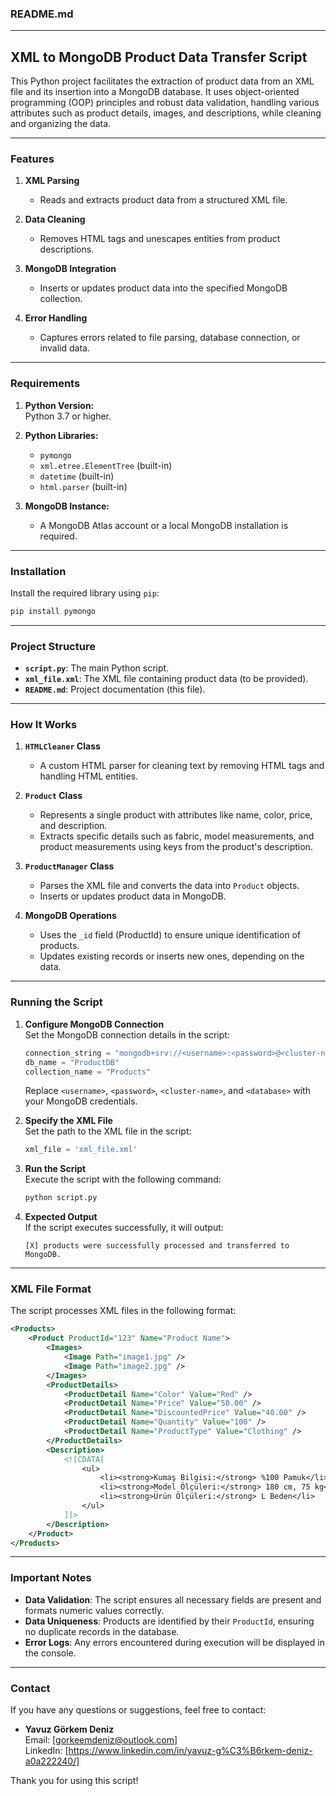 ### README.md

---

## **XML to MongoDB Product Data Transfer Script**

This Python project facilitates the extraction of product data from an XML file and its insertion into a MongoDB database. It uses object-oriented programming (OOP) principles and robust data validation, handling various attributes such as product details, images, and descriptions, while cleaning and organizing the data.

---

### **Features**

1. **XML Parsing**  
   - Reads and extracts product data from a structured XML file.

2. **Data Cleaning**  
   - Removes HTML tags and unescapes entities from product descriptions.

3. **MongoDB Integration**  
   - Inserts or updates product data into the specified MongoDB collection.

4. **Error Handling**  
   - Captures errors related to file parsing, database connection, or invalid data.

---

### **Requirements**

1. **Python Version:**  
   Python 3.7 or higher.

2. **Python Libraries:**  
   - `pymongo`  
   - `xml.etree.ElementTree` (built-in)  
   - `datetime` (built-in)  
   - `html.parser` (built-in)  

3. **MongoDB Instance:**  
   - A MongoDB Atlas account or a local MongoDB installation is required.

---

### **Installation**

Install the required library using `pip`:

```bash
pip install pymongo
```

---

### **Project Structure**

- **`script.py`**: The main Python script.  
- **`xml_file.xml`**: The XML file containing product data (to be provided).  
- **`README.md`**: Project documentation (this file).  

---

### **How It Works**

1. **`HTMLCleaner` Class**  
   - A custom HTML parser for cleaning text by removing HTML tags and handling HTML entities.

2. **`Product` Class**  
   - Represents a single product with attributes like name, color, price, and description.  
   - Extracts specific details such as fabric, model measurements, and product measurements using keys from the product's description.

3. **`ProductManager` Class**  
   - Parses the XML file and converts the data into `Product` objects.  
   - Inserts or updates product data in MongoDB.

4. **MongoDB Operations**  
   - Uses the `_id` field (ProductId) to ensure unique identification of products.  
   - Updates existing records or inserts new ones, depending on the data.

---

### **Running the Script**

1. **Configure MongoDB Connection**  
   Set the MongoDB connection details in the script:

   ```python
   connection_string = "mongodb+srv://<username>:<password>@<cluster-name>.mongodb.net/<database>?retryWrites=true&w=majority&appName=Cluster0"
   db_name = "ProductDB"
   collection_name = "Products"
   ```

   Replace `<username>`, `<password>`, `<cluster-name>`, and `<database>` with your MongoDB credentials.

2. **Specify the XML File**  
   Set the path to the XML file in the script:

   ```python
   xml_file = 'xml_file.xml'
   ```

3. **Run the Script**  
   Execute the script with the following command:

   ```bash
   python script.py
   ```

4. **Expected Output**  
   If the script executes successfully, it will output:

   ```plaintext
   [X] products were successfully processed and transferred to MongoDB.
   ```

---

### **XML File Format**

The script processes XML files in the following format:

```xml
<Products>
    <Product ProductId="123" Name="Product Name">
        <Images>
            <Image Path="image1.jpg" />
            <Image Path="image2.jpg" />
        </Images>
        <ProductDetails>
            <ProductDetail Name="Color" Value="Red" />
            <ProductDetail Name="Price" Value="50.00" />
            <ProductDetail Name="DiscountedPrice" Value="40.00" />
            <ProductDetail Name="Quantity" Value="100" />
            <ProductDetail Name="ProductType" Value="Clothing" />
        </ProductDetails>
        <Description>
            <![CDATA[
                <ul>
                    <li><strong>Kumaş Bilgisi:</strong> %100 Pamuk</li>
                    <li><strong>Model Ölçüleri:</strong> 180 cm, 75 kg</li>
                    <li><strong>Ürün Ölçüleri:</strong> L Beden</li>
                </ul>
            ]]>
        </Description>
    </Product>
</Products>
```

---

### **Important Notes**

- **Data Validation**: The script ensures all necessary fields are present and formats numeric values correctly.  
- **Data Uniqueness**: Products are identified by their `ProductId`, ensuring no duplicate records in the database.  
- **Error Logs**: Any errors encountered during execution will be displayed in the console.

---

### **Contact**

If you have any questions or suggestions, feel free to contact:

- **Yavuz Görkem Deniz**  
  Email: [gorkeemdeniz@outlook.com]  
  LinkedIn: [https://www.linkedin.com/in/yavuz-g%C3%B6rkem-deniz-a0a222240/]  

Thank you for using this script!
